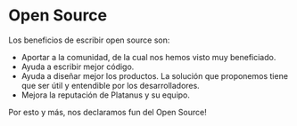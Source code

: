 Open Source
=============

Los beneficios de escribir open source son:

- Aportar a la comunidad, de la cual nos hemos visto muy beneficiado.
- Ayuda a escribir mejor código.
- Ayuda a diseñar mejor los productos. La solución que proponemos tiene que ser útil y entendible por los desarrolladores.
- Mejora la reputación de Platanus y su equipo.

Por esto y más, nos declaramos fun del Open Source!
